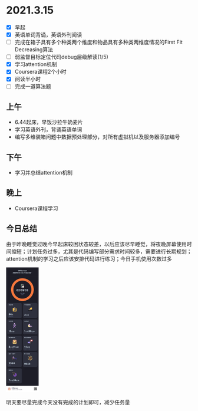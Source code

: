 # 2021.3.15

- [x] 早起
- [x] 英语单词背诵，英语外刊阅读
- [ ] 完成在箱子具有多个种类两个维度和物品具有多种类两维度情况的First Fit Decreasing算法
- [ ] 弱监督目标定位代码debug层级解读(1/5)
- [x] 学习attention机制
- [x] Coursera课程2个小时
- [x] 阅读半小时
- [ ] 完成一道算法题

## 上午

- 6.44起床，早饭沙拉牛奶麦片
- 学习英语外刊，背诵英语单词
- 编写多维装箱问题中数据预处理部分，对所有虚拟机以及服务器添加编号

## 下午

- 学习并总结attention机制

## 晚上

- Coursera课程学习

## 今日总结

由于昨晚睡觉过晚今早起床较困状态较差，以后应该尽早睡觉，将夜晚屏幕使用时间缩短；计划任务过多，尤其是代码编写部分需求时间较多，需要进行长期规划；attention机制的学习之后应该安排代码进行练习；今日手机使用次数过多

<img src="131615819432_.pic.jpg" alt="131615819432_.pic" style="zoom: 33%;" />

明天要尽量完成今天没有完成的计划即可，减少任务量



